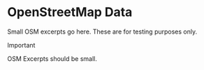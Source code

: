 # OpenStreetMap Data

Small OSM excerpts go here. These are for testing purposes only.

> [!IMPORTANT]
> OSM Excerpts should be small.